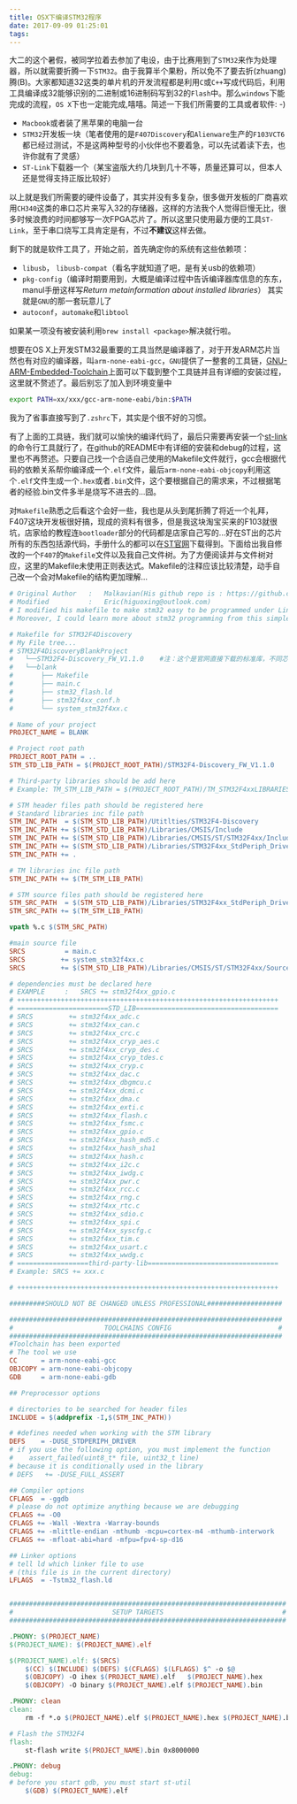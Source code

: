 ```yaml
---
title: OSX下编译STM32程序
date: 2017-09-09 01:25:01
tags:
---
```


大二的这个暑假，被同学拉着去参加了电设，由于比赛用到了`STM32`来作为处理器，所以就需要折腾一下`STM32`。由于我算半个果粉，所以免不了要去折(zhuang)腾(B)。大家都知道32这类的单片机的开发流程都是利用`C`或`C++`写成代码后，利用工具编译成32能够识别的二进制或16进制码写到32的`Flash`中。那么`windows`下能完成的流程，`OS X`下也一定能完成,嘻嘻。简述一下我们所需要的工具或者软件: -)

<!--more-->
- `Macbook`或者装了黑苹果的电脑一台
- `STM32`开发板一块（笔者使用的是`F407Discovery`和`Alienware`生产的`F103VCT6`都已经过测试，不是这两种型号的小伙伴也不要着急，可以先试着读下去，也许你就有了灵感）
- `ST-Link`下载器一个（某宝盗版大约几块到几十不等，质量还算可以，但本人还是觉得支持正版比较好）

以上就是我们所需要的硬件设备了，其实并没有多复杂，很多做开发板的厂商喜欢用`CH340`这类的串口芯片来写入32的存储器，这样的方法我个人觉得巨慢无比，很多时候浪费的时间都够写一次FPGA芯片了。所以这里只使用最方便的工具`ST-Link`，至于串口烧写工具肯定是有，不过**不建议**这样去做。

剩下的就是软件工具了，开始之前，首先确定你的系统有这些依赖项：

- `libusb`， `libusb-compat`（看名字就知道了吧，是有关usb的依赖项）
- `pkg-config`（编译时期要用到，大概是编译过程中告诉编译器库信息的东东，manul手册这样写*Return metainformation about installed libraries*） 其实就是`GNU`的那一套玩意儿了
- `autoconf`，`automake`和`libtool`

如果某一项没有被安装利用`brew install <package>`解决就行啦。

想要在OS X上开发STM32最重要的工具当然是编译器了，对于开发ARM芯片当然也有对应的编译器，叫`arm-none-eabi-gcc`，`GNU`提供了一整套的工具链，[GNU-ARM-Embedded-Toolchain](https://launchpad.net/gcc-arm-embedded/+download)上面可以下载到整个工具链并且有详细的安装过程，这里就不赘述了。最后别忘了加入到环境变量中

```bash
export PATH=xx/xxx/gcc-arm-none-eabi/bin:$PATH
```

我为了省事直接写到了`.zshrc`下，其实是个很不好的习惯。

有了上面的工具链，我们就可以愉快的编译代码了，最后只需要再安装一个[st-link](https://github.com/texane/stlink)的命令行工具就行了，在github的README中有详细的安装和debug的过程，这里也不再赘述。只要自己找一个合适自己使用的Makefile文件就行，gcc会根据代码的依赖关系帮你编译成一个`.elf`文件，最后`arm-none-eabi-objcopy`利用这个`.elf`文件生成一个`.hex`或者`.bin`文件，这个要根据自己的需求来，不过根据笔者的经验.bin文件多半是烧写不进去的...囧。

对`Makefile`熟悉之后看这个会好一些，我也是从头到尾折腾了将近一个礼拜，F407这块开发板很好搞，现成的资料有很多，但是我这块淘宝买来的F103就很坑，店家给的教程连`bootloader`部分的代码都是店家自己写的...好在ST出的芯片所有的东西包括源代码，手册什么的都可以在[ST官网](http://www.st.com/content/st_com/en.html)下载得到。下面给出我自修改的一个`F407`的`Makefile`文件以及我自己文件树。为了方便阅读并与文件树对应，这里的Makefile未使用正则表达式。Makefile的注释应该比较清楚，动手自己改一个会对Makefile的结构更加理解...

```makefile
# Original Author   :   Malkavian(His github repo is : https://github.com/Malkavian/tuts.git)
# Modified          :   Eric(higuoxing@outlook.com)
# I modified his makefile to make stm32 easy to be programmed under Linux or OS X
# Moreover, I could learn more about stm32 programming from this simple makefile

# Makefile for STM32F4Discovery
# My File tree...
# STM32F4DiscoveryBlankProject
# 	└──STM32F4-Discovery_FW_V1.1.0    #注：这个是官网直接下载的标准库，不同芯片
# 	└──blank
# 		├── Makefile
# 		├── main.c
# 		├── stm32_flash.ld
# 		├── stm32f4xx_conf.h
# 		└── system_stm32f4xx.c

# Name of your project
PROJECT_NAME = BLANK

# Project root path
PROJECT_ROOT_PATH = ..
STM_STD_LIB_PATH = $(PROJECT_ROOT_PATH)/STM32F4-Discovery_FW_V1.1.0

# Third-party libraries should be add here
# Example: TM_STM_LIB_PATH = $(PROJECT_ROOT_PATH)/TM_STM32F4xxLIBRARIES

# STM header files path should be registered here
# Standard libraries inc file path
STM_INC_PATH  = $(STM_STD_LIB_PATH)/Utitlties/STM32F4-Discovery
STM_INC_PATH += $(STM_STD_LIB_PATH)/Libraries/CMSIS/Include
STM_INC_PATH += $(STM_STD_LIB_PATH)/Libraries/CMSIS/ST/STM32F4xx/Include
STM_INC_PATH += $(STM_STD_LIB_PATH)/Libraries/STM32F4xx_StdPeriph_Driver/inc
STM_INC_PATH += .

# TM libraries inc file path
STM_INC_PATH += $(TM_STM_LIB_PATH)

# STM source files path should be registered here
STM_SRC_PATH  = $(STM_STD_LIB_PATH)/Libraries/STM32F4xx_StdPeriph_Driver/src
STM_SRC_PATH += $(TM_STM_LIB_PATH)

vpath %.c $(STM_SRC_PATH)

#main source file
SRCS          = main.c
SRCS         += system_stm32f4xx.c
SRCS         += $(STM_STD_LIB_PATH)/Libraries/CMSIS/ST/STM32F4xx/Source/Templates/TrueSTUDIO/startup_stm32f4xx.s

# dependencies must be declared here
# EXAMPLE     :   SRCS += stm32f4xx_gpio.c
# ++++++++++++++++++++++++++++++++++++++++++++++++++++++++++++++++++
# =======================STD_LIB====================================
# SRCS         += stm32f4xx_adc.c
# SRCS         += stm32f4xx_can.c
# SRCS         += stm32f4xx_crc.c
# SRCS         += stm32f4xx_cryp_aes.c
# SRCS         += stm32f4xx_cryp_des.c
# SRCS         += stm32f4xx_cryp_tdes.c
# SRCS         += stm32f4xx_cryp.c
# SRCS         += stm32f4xx_dac.c
# SRCS         += stm32f4xx_dbgmcu.c
# SRCS         += stm32f4xx_dcmi.c
# SRCS         += stm32f4xx_dma.c
# SRCS         += stm32f4xx_exti.c
# SRCS         += stm32f4xx_flash.c
# SRCS         += stm32f4xx_fsmc.c
# SRCS         += stm32f4xx_gpio.c
# SRCS         += stm32f4xx_hash_md5.c
# SRCS         += stm32f4xx_hash_sha1
# SRCS         += stm32f4xx_hash.c
# SRCS         += stm32f4xx_i2c.c
# SRCS         += stm32f4xx_iwdg.c
# SRCS         += stm32f4xx_pwr.c
# SRCS         += stm32f4xx_rcc.c
# SRCS         += stm32f4xx_rng.c
# SRCS         += stm32f4xx_rtc.c
# SRCS         += stm32f4xx_sdio.c
# SRCS         += stm32f4xx_spi.c
# SRCS         += stm32f4xx_syscfg.c
# SRCS         += stm32f4xx_tim.c
# SRCS         += stm32f4xx_usart.c
# SRCS         += stm32f4xx_wwdg.c
# ==================third-party-lib=================================
# Example: SRCS += xxx.c

# ++++++++++++++++++++++++++++++++++++++++++++++++++++++++++++++++++

#########SHOULD NOT BE CHANGED UNLESS PROFESSIONAL###################

#####################################################################
#                       TOOLCHAINS CONFIG                           #
#####################################################################
#Toolchain has been exported
# The tool we use
CC      = arm-none-eabi-gcc
OBJCOPY = arm-none-eabi-objcopy
GDB     = arm-none-eabi-gdb

## Preprocessor options

# directories to be searched for header files
INCLUDE = $(addprefix -I,$(STM_INC_PATH))

# #defines needed when working with the STM library
DEFS    = -DUSE_STDPERIPH_DRIVER
# if you use the following option, you must implement the function
#    assert_failed(uint8_t* file, uint32_t line)
# because it is conditionally used in the library
# DEFS   += -DUSE_FULL_ASSERT

## Compiler options
CFLAGS  = -ggdb
# please do not optimize anything because we are debugging
CFLAGS += -O0
CFLAGS += -Wall -Wextra -Warray-bounds
CFLAGS += -mlittle-endian -mthumb -mcpu=cortex-m4 -mthumb-interwork
CFLAGS += -mfloat-abi=hard -mfpu=fpv4-sp-d16

## Linker options
# tell ld which linker file to use
# (this file is in the current directory)
LFLAGS  = -Tstm32_flash.ld


######################################################################
#                         SETUP TARGETS                              #
######################################################################

.PHONY: $(PROJECT_NAME)
$(PROJECT_NAME): $(PROJECT_NAME).elf

$(PROJECT_NAME).elf: $(SRCS)
	$(CC) $(INCLUDE) $(DEFS) $(CFLAGS) $(LFLAGS) $^ -o $@
	$(OBJCOPY) -O ihex $(PROJECT_NAME).elf   $(PROJECT_NAME).hex
	$(OBJCOPY) -O binary $(PROJECT_NAME).elf $(PROJECT_NAME).bin

.PHONY: clean
clean:
	rm -f *.o $(PROJECT_NAME).elf $(PROJECT_NAME).hex $(PROJECT_NAME).bin

# Flash the STM32F4
flash:
	st-flash write $(PROJECT_NAME).bin 0x8000000

.PHONY: debug
debug:
# before you start gdb, you must start st-util
	$(GDB) $(PROJECT_NAME).elf
```

